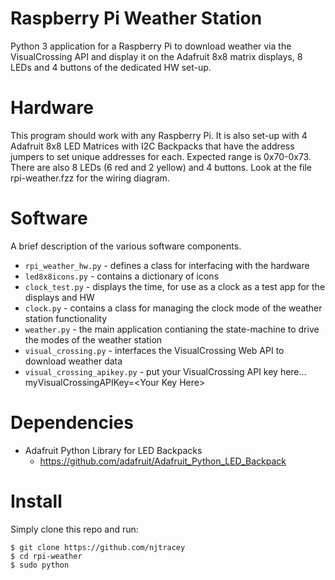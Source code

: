 # Raspberry Pi Weather Station
Python 3 application for a Raspberry Pi to download weather via the VisualCrossing API and display it on
the Adafruit 8x8 matrix displays, 8 LEDs and 4 buttons of the dedicated HW set-up.

# Hardware
This program should work with any Raspberry Pi. It is also set-up with 4 Adafruit 8x8 LED
Matrices with I2C Backpacks that have the  address jumpers to set unique addresses for each.
Expected range is 0x70-0x73. There are also 8 LEDs (6 red and 2 yellow) and 4 buttons.
Look at the file rpi-weather.fzz for the wiring diagram.

# Software
A brief description of the various software components.
* ```rpi_weather_hw.py``` - defines a class for interfacing with the hardware
* ```led8x8icons.py``` - contains a dictionary of icons
* ```clock_test.py``` - displays the time, for use as a clock as a test app for the displays and HW
* ```clock.py``` - contains a class for managing the clock mode of the weather station functionality
* ```weather.py``` - the main application contianing the state-machine to drive the modes of the weather station
* ```visual_crossing.py``` - interfaces the VisualCrossing Web API to download weather data
* ```visual_crossing_apikey.py``` - put your VisualCrossing API key here... myVisualCrossingAPIKey=\<Your Key Here\>

# Dependencies
*  Adafruit Python Library for LED Backpacks
    * https://github.com/adafruit/Adafruit_Python_LED_Backpack

# Install
Simply clone this repo and run:
```
$ git clone https://github.com/njtracey
$ cd rpi-weather
$ sudo python 
```

